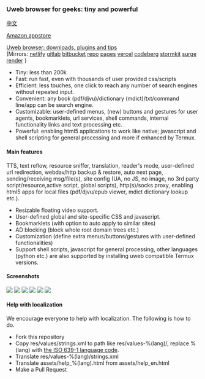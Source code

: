### Uweb browser for geeks: tiny and powerful
[中文](README.zh_Hans.md)

[Amazon appstore](https://www.amazon.com/TorApp-Info-uweb-browser-for-geeks/dp/B098QPR6N5)

[Uweb browser: downloads, plugins and tips](https://torappinfo.github.io/uweb/en/)  
(Mirrors: 
[netlify](https://uwebzh.netlify.app/en/)
[gitlab](https://jamesfengcao.gitlab.io/uweb/en/)
[bitbucket](https://torappinfo.bitbucket.io/en/)
[repo](https://repo.or.cz/uweb.git/blob_plain/HEAD:/en/index.html)
[pages](https://uwebzh.pages.dev/en/)
[vercel](https://uweb-zh.vercel.app/en/)
[codeberg](https://jamesfengcao.codeberg.page/en/)
[stormkit](https://uweb.stormkit.dev/en/)
[surge](https://uweb.surge.sh/en/)
[render](https://uwebzh.onrender.com/en/)
)

- Tiny: less than 200k
- Fast: run fast, even with thousands of user provided css/scripts
- Efficient: less touches, one click to reach any number of search engines without repeated input.
- Convenient: any book (pdf/djvu)/dictionary (mdict)/txt/command line/app can be search engine.
- Customizable: user-defined menus, (new) buttons and gestures for user agents, bookmarklets, url services, shell commands, internal functionality links and text processing etc.
- Powerful: enabling html5 applications to work like native; javascript and shell scripting for general processing and more if enhanced by Termux.

#### Main features
TTS, text reflow, resource sniffer, translation, reader's mode, user-defined url redirection, webdav/http backup & restore, auto next page, sending/receiving msg/file(s), site config (UA, no JS, no image, no 3rd party script/resource,active script, global scripts), http(s)/socks proxy, enabling html5 apps for local files (pdf/djvu/epub viewer, mdict dictionary lookup etc.).

- Resizable floating video support.
- User-defined global and site-specific CSS and javascript.
- Bookmarklets (with option to auto apply to similar sites)
- AD blocking (block whole root domain trees etc.)
- Customization (define extra menus/buttons/gestures with user-defined functionalities)
- Support shell scripts, javascript for general processing, other languages (python etc.) are also supported by installing uweb compatible Termux versions.

#### Screenshots
![](https://i.postimg.cc/rsL9G5N1/home1.png)
![](https://i.postimg.cc/9QxJ3Rc2/globalcss.png)
![](https://i.postimg.cc/VksDHBQ4/globaljs.png)
![](https://i.postimg.cc/HLV3TYLy/longclick.png)
![](https://i.postimg.cc/XJ58ysdN/option1.png)
![](https://i.postimg.cc/0NFnQT6H/option2.png)

#### Help with localization
We encourage everyone to help with localization. The following is how to do.

- Fork this repository
- Copy res/values/strings.xml to path like res/values-%(lang)/, replace %(lang) with [the ISO 639-1 language code](http://www.loc.gov/standards/iso639-2/php/code_list.php).
- Translate res/values-%(lang)/strings.xml
- Translate assets/help_%(lang).html from assets/help_en.html
- Make a Pull Request
